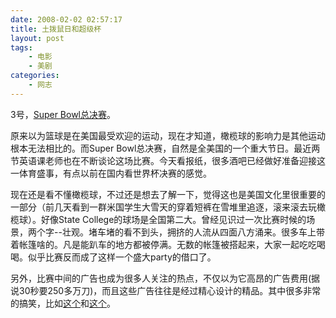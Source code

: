 ```yaml
---
date: 2008-02-02 02:57:17
title: 土拨鼠日和超级杯
layout: post
tags:
    - 电影
    - 美剧
categories:
    - 网志
---
```


3号，<a href="http://www.azsuperbowl.com/" target="_blank">Super Bowl总决赛</a>。

原来以为篮球是在美国最受欢迎的运动，现在才知道，橄榄球的影响力是其他运动根本无法相比的。而Super Bowl总决赛，自然是全美国的一个重大节日。最近两节英语课老师也在不断谈论这场比赛。今天看报纸，很多酒吧已经做好准备迎接这一体育盛事，有点以前在国内看世界杯决赛的感觉。

现在还是看不懂橄榄球，不过还是想去了解一下，觉得这也是美国文化里很重要的一部分（前几天看到一群米国学生大雪天的穿着短裤在雪堆里追逐，滚来滚去玩橄榄球）。好像State College的球场是全国第二大。曾经见识过一次比赛时候的场景，两个字--壮观。堵车堵的看不到头，拥挤的人流从四面八方涌来。很多车上带着帐篷啥的。凡是能趴车的地方都被停满。无数的帐篷被搭起来，大家一起吃吃喝喝。似乎比赛反而成了这样一个盛大party的借口了。

另外，比赛中间的广告也成为很多人关注的热点，不仅以为它高昂的广告费用(据说30秒要250多万刀)，而且这些广告往往是经过精心设计的精品。其中很多非常的搞笑，比如<a href="http://www.youtube.com/watch?v=JHkoZ7ngAM0" target="_blank">这个</a>和<a href="http://www.youtube.com/watch?v=KrIQ5YmSqtI&amp;feature=related" target="_blank">这个</a>。